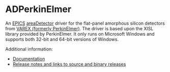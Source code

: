 ADPerkinElmer
=============
An 
[EPICS](http://www.aps.anl.gov/epics/) 
[areaDetector](https://github.com/areaDetector/areaDetector/blob/master/README.md) 
driver for the flat-panel amorphous silicon detectors from 
[VAREX (formerly PerkinElmer)](https://www.vareximaging.com/products/security-industrial/security-industrial-flat-panel-detectors).
The driver is based upon the XISL library provided by PerkinElmer. 
It only runs on Microsoft Windows and supports both 32-bit and 64-bit versions of Windows.

Additional information:
* [Documentation](https://areadetector.github.io/master/ADPerkinElmer/PerkinElmerDoc.html)
* [Release notes and links to source and binary releases](RELEASE.md)
